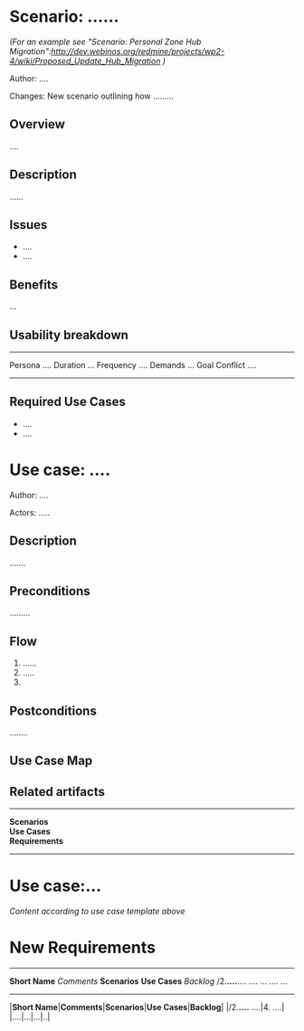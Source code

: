 Scenario: ……
============

_(For an example see "Scenario: Personal Zone Hub Migration":http://dev.webinos.org/redmine/projects/wp2-4/wiki/Proposed_Update_Hub_Migration )_

Author: ….

Changes: New scenario outlining how ………

Overview
--------

….

Description
-----------

……

Issues
------

-   ….
-   ….

Benefits
--------

…

Usability breakdown
-------------------

  --------------- ----
  Persona         ….
  Duration        …
  Frequency       ….
  Demands         …
  Goal Conflict   ….
  --------------- ----

Required Use Cases
------------------

-   ….
-   ….

Use case: ….
============

Author: ….

Actors: …..

Description
-----------

…….

Preconditions
-------------

………

Flow
----

1.  ……
2.  …..
3.  

Postconditions
--------------

……..

Use Case Map
------------

Related artifacts
-----------------

  ------------------ --
  **Scenarios**      
  **Use Cases**      
  **Requirements**   
  ------------------ --

Use case:…
==========

_Content according to use case template above_

New Requirements
================

  ---------------- -------------- --------------- --------------- -------------
  **Short Name**   *Comments*   **Scenarios**   **Use Cases**   *Backlog*
  /2.**….**….      ….             …               ….              …
  ---------------- -------------- --------------- --------------- -------------

|**Short Name**|**Comments**|**Scenarios**|**Use Cases**|**Backlog**|
|/2.**….**
….|4. ….|
|….|…|…|..|

